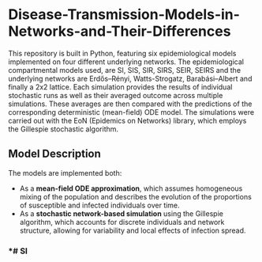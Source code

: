 # Disease-Transmission-Models-in-Networks-and-Their-Differences
This repository is built in Python, featuring six epidemiological models implemented on four different underlying networks. The epidemiological compartmental models used, are SI, SIS, SIR, SIRS, SEIR, SEIRS and the underlying networks are Erdős–Rényi, Watts-Strogatz, Barabási–Albert and finally a 2x2 lattice. Each simulation provides the results of individual stochastic runs as well as their averaged outcome across multiple simulations. These averages are then compared with the predictions of the corresponding deterministic (mean-field) ODE model. The simulations were carried out with the EoN (Epidemics on Networks) library, which employs the Gillespie stochastic algorithm. 

## Model Description

The models are implemented both:

* As a **mean-field ODE approximation**, which assumes homogeneous mixing of the population and describes the evolution of the proportions of susceptible and infected individuals over time.
* As a **stochastic network-based simulation** using the Gillespie algorithm, which accounts for discrete individuals and network structure, allowing for variability and local effects of infection spread.

### *# SI
